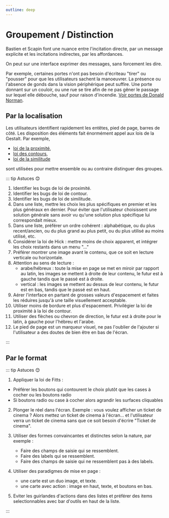 ```yaml
---
outline: deep
---
```


# Groupement / Distinction

Bastien et Scapin font une nuance entre l'incitation directe, par un message
explicite et les incitations indirectes, par les affordances.

On peut sur une interface exprimer des messages, sans forcement les dire.

Par exemple, certaines portes n'ont pas besoin d'écriteau "tirer" ou "pousser"
pour que les utilisateurs sachent la manoeuvrer. La présence ou l'absence de
gonds dans la vision périphérique peut suffire. Une porte donnant sur un
couloir, ou une rue se tire afin de ne pas gêner le passage sur lequel elle
débouche, sauf pour raison d'incendie.
[Voir portes de Donald Norman](https://www.hteumeuleu.fr/les-portes-de-norman/).

## Par la localisation

Les utilisateurs identifient rapidement les entêtes, pied de page, barres de
côté. Les disposition des éléments fait énormément appel aux lois de la Gestalt.
Par exemple,

- [loi de la proximité](https://ux-lois.github.io/cards/04-gestalt-02-law-of-proximity/),
- [loi des contours](https://ux-lois.github.io/cards/04-gestalt-law-of-common-region/),
- [loi de la similitude](https://ux-lois.github.io/cards/04-gestalt-law-of-similarity/)

sont utilisées pour mettre ensemble ou au contraire distinguer des groupes.

::: tip Astuces 😊

1. Identifier les bugs de loi de proximité.
2. Identifier les bugs de loi de contour.
3. Identifier les bugs de loi de similitude.
4. Dans une liste, mettre les choix les plus spécifiques en premier et les plus
   généraux en dernier. Pour éviter que l'utilisateur choisissent une solution
   générale sans avoir vu qu'une solution plus spécifique lui correspondait
   mieux.
5. Dans une liste, préférer un ordre cohérent : alphabétique, ou du plus
   recent/ancien, ou du plus grand au plus petit, ou du plus utilisé au moins
   utilisé, etc.
6. Considérer la loi de Hick : mettre moins de choix apparent, et intégrer les
   choix restants dans un menu "..."
7. Préférer montrer une image avant le contenu, que ce soit en lecture verticale
   ou horizontale.
8. Attention au sens de lecture :
   - arabe/hébreux : toute la mise en page se met en miroir par rapport au
     latin, les images se mettent à droite de leur contenu, le futur est à
     gauche tandis que le passé est à droite.
   - vertical : les images se mettent au dessus de leur contenu, le futur est en
     bas, tandis que le passé est en haut.
9. Aérer l'interface en partant de grosses valeurs d'espacement et faites les
   réduires jusqu'à une taille visuellement acceptable.
10. Utiliser moins de bordure et plus d'espacement. Privilégier la loi de
    proximité à la loi de contour.
11. Utiliser des flèches ou chevron de direction, le futur est à droite pour le
    latin, à gauche pour l'hébreu et l'arabe.
12. Le pied de page est un marqueur visuel, ne pas l'oublier de l'ajouter si
    l'utilisateur a des doutes de bien être en bas de l'écran.

:::

## Par le format

::: tip Astuces 😊

1. Appliquer la loi de Fitts :

- Préférer les boutons qui contourent le choix plutôt que les cases à cocher ou
  les boutons radio
- Si boutons radio ou case à cocher alors agrandir les surfaces cliquables

2. Plonger le réel dans l'écran. Exemple : vous voulez afficher un ticket de
   cinema ? Alors mettez un ticket de cinema à l'écran... et l'utilisateur verra
   un ticket de cinema sans que ce soit besoin d'écrire "Ticket de cinema".
3. Utiliser des formes convaincantes et distinctes selon la nature, par exemple
   :

   - Faire des champs de saisie qui se ressemblent.
   - Faire des labels qui se ressemblent.
   - Faire des champs de saisie qui ne ressemblent pas à des labels.

4. Utiliser des paradigmes de mise en page :
   - une carte est un duo image, et texte.
   - une carte avec action : image en haut, texte, et boutons en bas.
5. Eviter les guirlandes d'actions dans des listes et préférer des items
   selectionnables avec bar d'outils en haut de la liste.

:::
